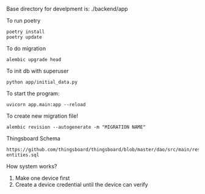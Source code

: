 
Base directory for develpment is: 
./backend/app

To run poetry
```
poetry install
poetry update
```

To do migration
```
alembic upgrade head
```

To init db with superuser
```
python app/initial_data.py
```

To start the program:
```
uvicorn app.main:app --reload
```


To create new migration file!
```
alembic revision --autogenerate -m "MIGRATION NAME"
```

Thingsboard Schema
```
https://github.com/thingsboard/thingsboard/blob/master/dao/src/main/resources/sql/schema-entities.sql
```

How system works?

1. Make one device first
2. Create a device credential until the device can verify
